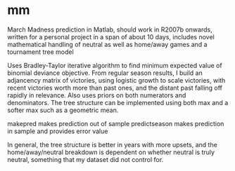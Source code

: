 mm
==

  March Madness prediction in Matlab, should work in R2007b onwards, written for a personal project in a span of about 10 days, includes novel mathematical handling of neutral as well as home/away games and a tournament tree model

Uses Bradley-Taylor iterative algorithm to find minimum expected value of binomial deviance objective.  From regular season results, I build an adjancency matrix of victories, using logistic growth to scale victories, with recent victories worth more than past ones, and the distant past falling off rapidly in relevance.  Also uses priors on both numerators and denominators.  The tree structure can be implemented using both max and a softer max such as a geometric mean.

makepred makes prediction out of sample
predictseason makes prediction in sample and provides error value

In general, the tree structure is better in years with more upsets, and the home/away/neutral breakdown is dependent on whether neutral is truly neutral, something that my dataset did not control for.
